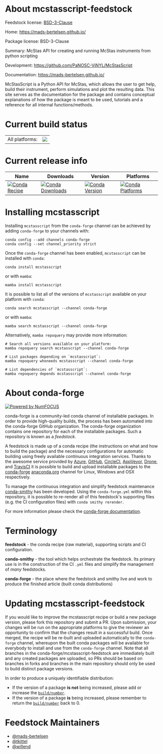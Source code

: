 About mcstasscript-feedstock
============================

Feedstock license: [BSD-3-Clause](https://github.com/conda-forge/mcstasscript-feedstock/blob/main/LICENSE.txt)

Home: https://mads-bertelsen.github.io/

Package license: BSD-3-Clause

Summary: McStas API for creating and running McStas instruments from python scripting

Development: https://github.com/PaNOSC-ViNYL/McStasScript

Documentation: https://mads-bertelsen.github.io/

McStasScript is a Python API for McStas, which allows the user to get help,
build their instrument, perform simulations and plot the resulting
data. This site serves as the documentation for the package and contains
conceptual explanations of how the package is meant to be used, tutorials
and a reference for all internal functions/methods.


Current build status
====================


<table><tr><td>All platforms:</td>
    <td>
      <a href="https://dev.azure.com/conda-forge/feedstock-builds/_build/latest?definitionId=23411&branchName=main">
        <img src="https://dev.azure.com/conda-forge/feedstock-builds/_apis/build/status/mcstasscript-feedstock?branchName=main">
      </a>
    </td>
  </tr>
</table>

Current release info
====================

| Name | Downloads | Version | Platforms |
| --- | --- | --- | --- |
| [![Conda Recipe](https://img.shields.io/badge/recipe-mcstasscript-green.svg)](https://anaconda.org/conda-forge/mcstasscript) | [![Conda Downloads](https://img.shields.io/conda/dn/conda-forge/mcstasscript.svg)](https://anaconda.org/conda-forge/mcstasscript) | [![Conda Version](https://img.shields.io/conda/vn/conda-forge/mcstasscript.svg)](https://anaconda.org/conda-forge/mcstasscript) | [![Conda Platforms](https://img.shields.io/conda/pn/conda-forge/mcstasscript.svg)](https://anaconda.org/conda-forge/mcstasscript) |

Installing mcstasscript
=======================

Installing `mcstasscript` from the `conda-forge` channel can be achieved by adding `conda-forge` to your channels with:

```
conda config --add channels conda-forge
conda config --set channel_priority strict
```

Once the `conda-forge` channel has been enabled, `mcstasscript` can be installed with `conda`:

```
conda install mcstasscript
```

or with `mamba`:

```
mamba install mcstasscript
```

It is possible to list all of the versions of `mcstasscript` available on your platform with `conda`:

```
conda search mcstasscript --channel conda-forge
```

or with `mamba`:

```
mamba search mcstasscript --channel conda-forge
```

Alternatively, `mamba repoquery` may provide more information:

```
# Search all versions available on your platform:
mamba repoquery search mcstasscript --channel conda-forge

# List packages depending on `mcstasscript`:
mamba repoquery whoneeds mcstasscript --channel conda-forge

# List dependencies of `mcstasscript`:
mamba repoquery depends mcstasscript --channel conda-forge
```


About conda-forge
=================

[![Powered by
NumFOCUS](https://img.shields.io/badge/powered%20by-NumFOCUS-orange.svg?style=flat&colorA=E1523D&colorB=007D8A)](https://numfocus.org)

conda-forge is a community-led conda channel of installable packages.
In order to provide high-quality builds, the process has been automated into the
conda-forge GitHub organization. The conda-forge organization contains one repository
for each of the installable packages. Such a repository is known as a *feedstock*.

A feedstock is made up of a conda recipe (the instructions on what and how to build
the package) and the necessary configurations for automatic building using freely
available continuous integration services. Thanks to the awesome service provided by
[Azure](https://azure.microsoft.com/en-us/services/devops/), [GitHub](https://github.com/),
[CircleCI](https://circleci.com/), [AppVeyor](https://www.appveyor.com/),
[Drone](https://cloud.drone.io/welcome), and [TravisCI](https://travis-ci.com/)
it is possible to build and upload installable packages to the
[conda-forge](https://anaconda.org/conda-forge) [anaconda.org](https://anaconda.org/)
channel for Linux, Windows and OSX respectively.

To manage the continuous integration and simplify feedstock maintenance
[conda-smithy](https://github.com/conda-forge/conda-smithy) has been developed.
Using the ``conda-forge.yml`` within this repository, it is possible to re-render all of
this feedstock's supporting files (e.g. the CI configuration files) with ``conda smithy rerender``.

For more information please check the [conda-forge documentation](https://conda-forge.org/docs/).

Terminology
===========

**feedstock** - the conda recipe (raw material), supporting scripts and CI configuration.

**conda-smithy** - the tool which helps orchestrate the feedstock.
                   Its primary use is in the construction of the CI ``.yml`` files
                   and simplify the management of *many* feedstocks.

**conda-forge** - the place where the feedstock and smithy live and work to
                  produce the finished article (built conda distributions)


Updating mcstasscript-feedstock
===============================

If you would like to improve the mcstasscript recipe or build a new
package version, please fork this repository and submit a PR. Upon submission,
your changes will be run on the appropriate platforms to give the reviewer an
opportunity to confirm that the changes result in a successful build. Once
merged, the recipe will be re-built and uploaded automatically to the
`conda-forge` channel, whereupon the built conda packages will be available for
everybody to install and use from the `conda-forge` channel.
Note that all branches in the conda-forge/mcstasscript-feedstock are
immediately built and any created packages are uploaded, so PRs should be based
on branches in forks and branches in the main repository should only be used to
build distinct package versions.

In order to produce a uniquely identifiable distribution:
 * If the version of a package **is not** being increased, please add or increase
   the [``build/number``](https://docs.conda.io/projects/conda-build/en/latest/resources/define-metadata.html#build-number-and-string).
 * If the version of a package **is** being increased, please remember to return
   the [``build/number``](https://docs.conda.io/projects/conda-build/en/latest/resources/define-metadata.html#build-number-and-string)
   back to 0.

Feedstock Maintainers
=====================

* [@mads-bertelsen](https://github.com/mads-bertelsen/)
* [@tkittel](https://github.com/tkittel/)
* [@willend](https://github.com/willend/)


<!-- dummy commit to enable rerendering -->

